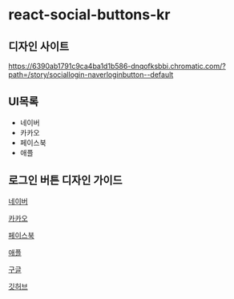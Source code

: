 # react-social-buttons-kr

## 디자인 사이트

https://6390ab1791c9ca4ba1d1b586-dnqofksbbi.chromatic.com/?path=/story/sociallogin-naverloginbutton--default

## UI목록

- 네이버
- 카카오
- 페이스북
- 애플

## 로그인 버튼 디자인 가이드

[네이버](https://developers.naver.com/docs/login/bi/bi.md)

[카카오](https://developers.kakao.com/docs/latest/ko/kakaosync/design-guide)

[페이스북](https://developers.facebook.com/docs/facebook-login/userexperience?locale=ko_KR)

[애플](https://developer.apple.com/design/human-interface-guidelines/technologies/sign-in-with-apple)

[구글](https://developers.google.com/identity/branding-guidelines?hl=ko)

[깃허브]()
